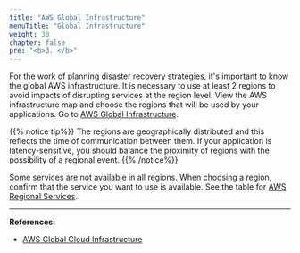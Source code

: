 ```yaml
---
title: "AWS Global Infrastructure"
menuTitle: "Global Infrastructure"
weight: 30
chapter: false
pre: "<b>3. </b>"
---
```


For the work of planning disaster recovery strategies, it's important to know the global AWS infrastructure. It is necessary to use at least 2 regions to avoid impacts of disrupting services at the region level. View the AWS infrastructure map and choose the regions that will be used by your applications.
Go to [AWS Global Infrastructure](https://aws.amazon.com/about-aws/global-infrastructure/).

{{% notice tip%}} <i class="fas fa-lightbulb"></i>
The regions are geographically distributed and this reflects the time of communication between them. If your application is latency-sensitive, you should balance the proximity of regions with the possibility of a regional event.
{{% /notice%}}

Some services are not available in all regions. When choosing a region, confirm that the service you want to use is available. See the table for [AWS Regional Services](https://aws.amazon.com/about-aws/global-infrastructure/regional-product-services/).

---
**References:**

- [AWS Global Cloud Infrastructure](https://aws.amazon.com/about-aws/global-infrastructure/)
